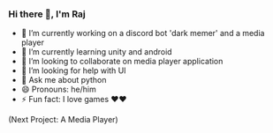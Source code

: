 ### Hi there 👋, I'm Raj

- 🔭 I’m currently working on a discord bot 'dark memer' and a media player
- 🌱 I’m currently learning unity and android
- 👯 I’m looking to collaborate on media player application
- 🤔 I’m looking for help with UI
- 💬 Ask me about python
- 😄 Pronouns: he/him
- ⚡ Fun fact: I love games ❤️❤️

(Next Project: A Media Player)
